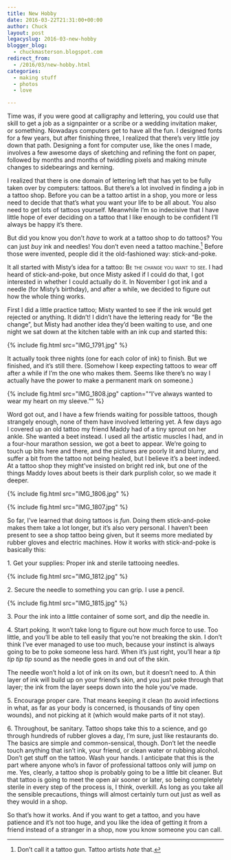 ```yaml
---
title: New Hobby
date: 2016-03-22T21:31:00+00:00
author: Chuck
layout: post
legacyslug: 2016-03-new-hobby
blogger_blog:
  - chuckmasterson.blogspot.com
redirect_from:
  - /2016/03/new-hobby.html
categories:
  - making stuff
  - photos
  - love

---
```


Time was, if you were good at calligraphy and lettering, you could use that
skill to get a job as a signpainter or a scribe or a wedding invitation maker,
or something. Nowadays computers get to have all the fun. I designed fonts for
a few years, but after finishing three, I realized that there’s very little joy
down that path. Designing a font for computer use, like the ones I made,
involves a few awesome days of sketching and refining the font on paper,
followed by months and months of twiddling pixels and making minute changes to
sidebearings and kerning.

I realized that there is one domain of lettering left that has yet to be fully
taken over by computers: tattoos. But there’s a lot involved in finding a job
in a tattoo shop. Before you can be a tattoo artist in a shop, you more or less
need to decide that that’s what you want your life to be all about. You also
need to get lots of tattoos yourself. Meanwhile I’m so indecisive that I have
little hope of ever deciding on a tattoo that I like enough to be confident
I’ll always be happy it’s there.

But did you know you don’t *have* to work at a tattoo shop to do tattoos?  You
can just *buy* ink and needles! You don’t even need a tattoo machine.[^1]
Before those were invented, people did it the old-fashioned way:
stick-and-poke.

It all started with Misty’s idea for a tattoo: <span class="smallcaps">Be the
change you want to see.</span> I had heard of stick-and-poke, but once Misty
asked if I could do that, I got interested in whether I could actually do it.
In November I got ink and a needle (for Misty’s birthday), and after a while,
we decided to figure out how the whole thing works.

First I did a little practice tattoo; Misty wanted to see if the ink would get
rejected or anything. It didn’t! I didn’t have the lettering ready for “Be the
change”, but Misty had another idea they’d been waiting to use, and one night
we sat down at the kitchen table with an ink cup and started this: 

{% include fig.html src="IMG_1791.jpg" %}

It actually took three nights (one for each color of ink) to finish. But we
finished, and it’s still there. (Somehow I keep expecting tattoos to wear off
after a while if I’m the one who makes them. Seems like there’s no way I
actually have the power to make a permanent mark on someone.)

{% include fig.html src="IMG_1808.jpg" caption="“I’ve always wanted to wear my
heart on my sleeve.”" %}

Word got out, and I have a few friends waiting for possible tattoos, though
strangely enough, none of them have involved lettering yet. A few days ago I
covered up an old tattoo my friend Maddy had of a tiny sprout on her ankle. She
wanted a beet instead. I used all the artistic muscles I had, and in a
four-hour marathon session, we got a beet to appear. We’re going to touch up
bits here and there, and the pictures are poorly lit and blurry, and suffer a
bit from the tattoo not being healed, but I believe it’s a beet indeed. At a
tattoo shop they might’ve insisted on bright red ink, but one of the things
Maddy loves about beets is their dark purplish color, so we made it deeper.

{% include fig.html src="IMG_1806.jpg" %}

{% include fig.html src="IMG_1807.jpg" %}

So far, I’ve learned that doing tattoos is *fun*. Doing them stick-and-poke
makes them take a lot longer, but it’s also very personal. I haven’t been
present to see a shop tattoo being given, but it seems more mediated by rubber
gloves and electric machines. How it works with stick-and-poke is basically
this:

1\. Get your supplies: Proper ink and sterile tattooing needles. 

{% include fig.html src="IMG_1812.jpg" %}

2\. Secure the needle to something you can grip. I use a pencil. 

{% include fig.html src="IMG_1815.jpg" %}

3\. Pour the ink into a little container of some sort, and dip the needle in.

4\. Start poking. It won’t take long to figure out how much force to use. Too
little, and you’ll be able to tell easily that you’re not breaking the skin.  I
don’t think I’ve ever managed to use too much, because your instinct is always
going to be to poke someone less hard. When it’s just right, you’ll hear a *tip
tip tip tip* sound as the needle goes in and out of the skin.

The needle won’t hold a lot of ink on its own, but it doesn’t need to. A thin
layer of ink will build up on your friend’s skin, and you just poke through
that layer; the ink from the layer seeps down into the hole you’ve made.

5\. Encourage proper care.  That means keeping it clean (to avoid infections in
what, as far as your body is concerned, is thousands of tiny open wounds), and
not picking at it (which would make parts of it not stay).

6\. Throughout, be sanitary. Tattoo shops take this to a science, and go
through hundreds of rubber gloves a day, I’m sure, just like restaurants do.
The basics are simple and common-sensical, though. Don’t let the needle touch
anything that isn’t ink, your friend, or clean water or rubbing alcohol. Don’t
get stuff on the tattoo. Wash your hands. I anticipate that this is the part
where anyone who’s in favor of professional tattoos only will jump on me. Yes,
clearly, a tattoo shop is probably going to be a little bit cleaner. But that
tattoo is going to meet the open air sooner or later, so being completely
sterile in every step of the process is, I think, overkill. As long as you take
all the sensible precautions, things will almost certainly turn out just as
well as they would in a shop.

So that’s how it works. And if you want to get a tattoo, and you have patience
and it’s not too huge, and you like the idea of getting it from a friend
instead of a stranger in a shop, now you know someone you can call.

[^1]: Don’t call it a tattoo gun. Tattoo artists *hate* that.
